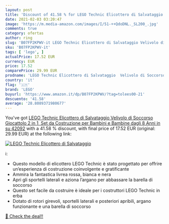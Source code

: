 ```yaml
---
layout: post
title: 'Discount of 41.58 % for LEGO Technic Elicottero di Salvataggio  '
date: 2021-02-03 03:20:47
image: 'https://m.media-amazon.com/images/I/51-++QdoDNL._SL200_.jpg'
comments: true
category: ofertas
author: ring
slug: 'B07FP2KPWV-it LEGO Technic Elicottero di Salvataggio Velivolo di...'
sku: 'B07FP2KPWV-it'
tags: [ 'lego', ]
actualPrice: 17.52 EUR
currency: EUR
price: 17.52
comparePrice: 29.99 EUR
prodname: 'LEGO Technic Elicottero di Salvataggio  Velivolo di Soccorso Giocattolo 2 in 1  Set da Costruzione per Bambini e Bambine dagli 8 Anni in su  42092'
country: 'it'
flag: '🇮🇹'
brand: 'LEGO'
buyurl: 'https://www.amazon.it/dp/B07FP2KPWV/?tag=tolees00-21'
descuento: '41.58'
average: '28.8089371980677'
---
```


You've got [LEGO Technic Elicottero di Salvataggio  Velivolo di Soccorso Giocattolo 2 in 1  Set da Costruzione per Bambini e Bambine dagli 8 Anni in su  42092](https://www.amazon.it/dp/B07FP2KPWV/?tag=tolees00-21) with a  41.58 % discount, with final price of 17.52 EUR (original: 29.99 EUR) at the following link:

[![LEGO Technic Elicottero di Salvataggio  ](https://m.media-amazon.com/images/I/51-++QdoDNL._SL200_.jpg)](https://www.amazon.it/dp/B07FP2KPWV/?tag=tolees00-21)

ℹ️:

- Questo modello di elicottero LEGO Technic è stato progettato per offrire un’esperienza di costruzione coinvolgente e gratificante
- Ammira la fantastica livrea rossa, bianca e nera
- Apri gli sportelli laterali e aziona l’argano per abbassare la barella di soccorso
- Questo set facile da costruire è ideale per i costruttori LEGO Technic in erba
- Dotato di rotori girevoli, sportelli laterali e posteriori apribili, argano funzionante e una barella di soccorso

[🛒 Check the deal!!](https://www.amazon.it/dp/B07FP2KPWV/?tag=tolees00-21)
